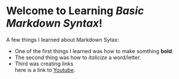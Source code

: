 # Welcome to Learning *Basic Markdown Syntax*!

A few things I learned about Markdown Sytax:
* One of the first things I learned was how to make somthing **bold**.
* The second thing was how to *italicize* a word/letter.
* Third was creating links\
  here is a link to [Youtube](https://www.youtube.com).
